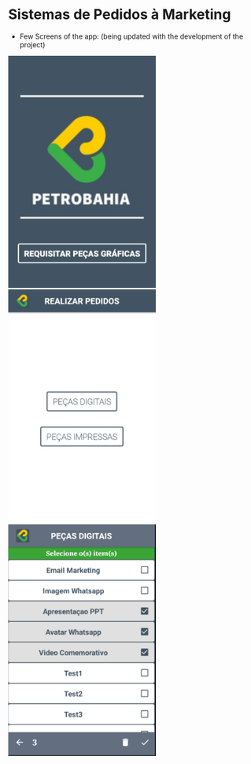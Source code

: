 # Sistemas de Pedidos à Marketing

* Few Screens of the app: (being updated with the development of the project)

<img src="/imgs_readme/initial_screen.png" width="300"/> <img src="/imgs_readme/fragment_typegraphicpieces.png" width="300"/>
<img src="/imgs_readme/fragment_listgraphicpieces.png" width="300"/>
